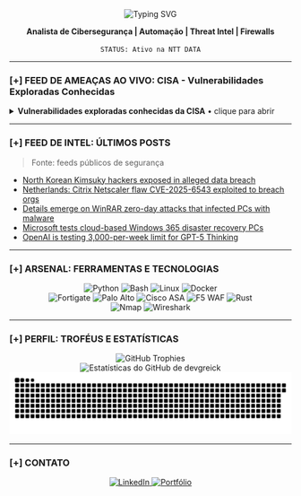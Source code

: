 <div align="center">
  <img src="https://readme-typing-svg.herokuapp.com?font=Arial&size=25&pause=1000&color=00FF7F&center=true&vCenter=true&width=520&lines=Ola...;BEM-VINDO." alt="Typing SVG" />
</div>

<div align="center">
  <p>
    <strong>Analista de Cibersegurança | Automação | Threat Intel | Firewalls</strong>
  </p>
  <code>STATUS: Ativo na NTT DATA</code>
</div>

---

### [+] FEED DE AMEAÇAS AO VIVO: CISA - Vulnerabilidades Exploradas Conhecidas

<details>
  <summary><strong>Vulnerabilidades exploradas conhecidas da CISA</strong> • clique para abrir</summary>

  <!-- CVE-LIST:START -->
<details>
<summary><strong>Vulnerabilidades exploradas conhecidas da CISA</strong>  •  atualizado 12/08/2025 01:01 UTC  •  exibindo 10 itens</summary>

> Fonte: CISA Known Exploited Vulnerabilities

- **CVE-2020-25078** - D-Link DCS-2530L and DCS-2670L Devices Unspecified Vulnerability  
  Fornecedor: D-Link | Produto: DCS-2530L and DCS-2670L Devices | Adicionado: 2025-08-05  
  D-Link DCS-2530L and DCS-2670L devices contains an unspecified vulnerability that could allow for remote administrator password disclosure. The impacted products could be end-of-life (EoL) and/or end-of-service (EoS). Users should discontinue product utilization.  
  Ação requerida: Apply mitigations per vendor instructions, follow applicable BOD 22-01 guidance for cloud services, or discontinue use of the product if mitigations are unavailable.

- **CVE-2020-25079** - D-Link DCS-2530L and DCS-2670L Command Injection Vulnerability  
  Fornecedor: D-Link | Produto: DCS-2530L and DCS-2670L Devices | Adicionado: 2025-08-05  
  D-Link DCS-2530L and DCS-2670L devices contains a command injection vulnerability in the cgi-bin/ddns_enc.cgi. The impacted products could be end-of-life (EoL) and/or end-of-service (EoS). Users should discontinue product utilization.  
  Ação requerida: Apply mitigations per vendor instructions, follow applicable BOD 22-01 guidance for cloud services, or discontinue use of the product if mitigations are unavailable.

- **CVE-2022-40799** - D-Link DNR-322L Download of Code Without Integrity Check Vulnerability  
  Fornecedor: D-Link | Produto: DNR-322L | Adicionado: 2025-08-05  
  D-Link DNR-322L contains a download of code without integrity check vulnerability that could allow an authenticated attacker to execute OS level commands on the device. The impacted products could be end-of-life (EoL) and/or end-of-service (EoS). Users should discontinue product utilization.  
  Ação requerida: Apply mitigations per vendor instructions, follow applicable BOD 22-01 guidance for cloud services, or discontinue use of the product if mitigations are unavailable.

- **CVE-2023-2533** - PaperCut NG/MF Cross-Site Request Forgery (CSRF) Vulnerability  
  Fornecedor: PaperCut | Produto: NG/MF | Adicionado: 2025-07-28  
  PaperCut NG/MF contains a cross-site request forgery (CSRF) vulnerability, which, under specific conditions, could potentially enable an attacker to alter security settings or execute arbitrary code.   
  Ação requerida: Apply mitigations per vendor instructions, follow applicable BOD 22-01 guidance for cloud services, or discontinue use of the product if mitigations are unavailable.

- **CVE-2025-20337** - Cisco Identity Services Engine Injection Vulnerability  
  Fornecedor: Cisco | Produto: Identity Services Engine | Adicionado: 2025-07-28  
  Cisco Identity Services Engine contains an injection vulnerability in a specific API of Cisco ISE and Cisco ISE-PIC due to insufficient validation of user-supplied input allowing an attacker to exploit this vulnerability by submitting a crafted API request. Successful exploitation could allow an attacker to perform remote code execution and obtaining root privileges on an affected device.  
  Ação requerida: Apply mitigations per vendor instructions, follow applicable BOD 22-01 guidance for cloud services, or discontinue use of the product if mitigations are unavailable.

- **CVE-2025-20281** - Cisco Identity Services Engine Injection Vulnerability  
  Fornecedor: Cisco | Produto: Identity Services Engine | Adicionado: 2025-07-28  
  Cisco Identity Services Engine contains an injection vulnerability in a specific API of Cisco ISE and Cisco ISE-PIC due to insufficient validation of user-supplied input allowing an attacker to exploit this vulnerability by submitting a crafted API request. Successful exploitation could allow an attacker to perform remote code execution and obtaining root privileges on an affected device.  
  Ação requerida: Apply mitigations per vendor instructions, follow applicable BOD 22-01 guidance for cloud services, or discontinue use of the product if mitigations are unavailable.

- **CVE-2025-2775** - SysAid On-Prem Improper Restriction of XML External Entity Reference Vulnerability  
  Fornecedor: SysAid | Produto: SysAid On-Prem | Adicionado: 2025-07-22  
  SysAid On-Prem contains an improper restriction of XML external entity reference vulnerability in the Checkin processing functionality, allowing for administrator account takeover and file read primitives.  
  Ação requerida: Apply mitigations per vendor instructions, follow applicable BOD 22-01 guidance for cloud services, or discontinue use of the product if mitigations are unavailable.

- **CVE-2025-2776** - SysAid On-Prem Improper Restriction of XML External Entity Reference Vulnerability  
  Fornecedor: SysAid | Produto: SysAid On-Prem | Adicionado: 2025-07-22  
  SysAid On-Prem contains an improper restriction of XML external entity reference vulnerability in the Server URL processing functionality, allowing for administrator account takeover and file read primitives.  
  Ação requerida: Apply mitigations per vendor instructions, follow applicable BOD 22-01 guidance for cloud services, or discontinue use of the product if mitigations are unavailable.

- **CVE-2025-6558** - Google Chromium ANGLE and GPU Improper Input Validation Vulnerability  
  Fornecedor: Google | Produto: Chromium | Adicionado: 2025-07-22  
  Google Chromium contains an improper input validation vulnerability in ANGLE and GPU. This vulnerability could allow a remote attacker to potentially perform a sandbox escape via a crafted HTML page. This vulnerability could affect multiple web browsers that utilize Chromium, including, but not limited to, Google Chrome, Microsoft Edge, and Opera.  
  Ação requerida: Apply mitigations per vendor instructions, follow applicable BOD 22-01 guidance for cloud services, or discontinue use of the product if mitigations are unavailable.

- **CVE-2025-54309** -  CrushFTP Unprotected Alternate Channel Vulnerability  
  Fornecedor: CrushFTP | Produto: CrushFTP | Adicionado: 2025-07-22  
  CrushFTP contains an unprotected alternate channel vulnerability. When the DMZ proxy feature is not used, mishandles AS2 validation and consequently allows remote attackers to obtain admin access via HTTPS.  
  Ação requerida: Apply mitigations per vendor instructions, follow applicable BOD 22-01 guidance for cloud services, or discontinue use of the product if mitigations are unavailable.

</details>






























































































































  <!-- CVE-LIST:END -->

</details>

---

### [+] FEED DE INTEL: ÚLTIMOS POSTS

> Fonte: feeds públicos de segurança

<!-- BLOG-POST-LIST:START -->
- [North Korean Kimsuky hackers exposed in alleged data breach](https://www.bleepingcomputer.com/news/security/north-korean-kimsuky-hackers-exposed-in-alleged-data-breach/)
- [Netherlands: Citrix Netscaler flaw CVE-2025-6543 exploited to breach orgs](https://www.bleepingcomputer.com/news/security/netherlands-citrix-netscaler-flaw-cve-2025-6543-exploited-to-breach-orgs/)
- [Details emerge on WinRAR zero-day attacks that infected PCs with malware](https://www.bleepingcomputer.com/news/security/details-emerge-on-winrar-zero-day-attacks-that-infected-pcs-with-malware/)
- [Microsoft tests cloud-based Windows 365 disaster recovery PCs](https://www.bleepingcomputer.com/news/microsoft/microsoft-tests-cloud-based-windows-365-disaster-recovery-pcs/)
- [OpenAI is testing 3,000-per-week limit for GPT-5 Thinking](https://www.bleepingcomputer.com/news/artificial-intelligence/openai-is-testing-3-000-per-week-limit-for-gpt-5-thinking/)
<!-- BLOG-POST-LIST:END -->

---

### [+] ARSENAL: FERRAMENTAS E TECNOLOGIAS

<div align="center">
  <img src="https://img.shields.io/badge/Python-3776AB?style=for-the-badge&logo=python&logoColor=white" alt="Python" />
  <img src="https://img.shields.io/badge/Bash-4EAA25?style=for-the-badge&logo=gnu-bash&logoColor=white" alt="Bash" />
  <img src="https://img.shields.io/badge/Linux-FCC624?style=for-the-badge&logo=linux&logoColor=black" alt="Linux" />
  <img src="https://img.shields.io/badge/Docker-2496ED?style=for-the-badge&logo=docker&logoColor=white" alt="Docker" />
  <br/>
  <img src="https://img.shields.io/badge/Fortigate-EF2D56?style=for-the-badge&logo=fortinet&logoColor=white" alt="Fortigate" />
  <img src="https://img.shields.io/badge/Palo%20Alto-0086D1?style=for-the-badge&logo=paloaltonetworks&logoColor=white" alt="Palo Alto" />
  <img src="https://img.shields.io/badge/Cisco%20ASA-1BA0D7?style=for-the-badge&logo=cisco&logoColor=white" alt="Cisco ASA" />
  <img src="https://img.shields.io/badge/WAF%20F5-FF3B30?style=for-the-badge&logo=f5&logoColor=white" alt="F5 WAF" />
  <img src="https://img.shields.io/badge/Rust-000000?style=for-the-badge&logo=rust&logoColor=white" alt="Rust" />
  
  <br/>
  
  <img src="https://img.shields.io/badge/Nmap-3c9735?style=for-the-badge&logo=nmap&logoColor=white" alt="Nmap" />
  <img src="https://img.shields.io/badge/Wireshark-1679A7?style=for-the-badge&logo=wireshark&logoColor=white" alt="Wireshark" />
  
</div>

---

### [+] PERFIL: TROFÉUS E ESTATÍSTICAS

<div align="center">
  <img width="90%" src="https://github-profile-trophy.vercel.app/?username=devgreick&theme=tokyonight&row=1&column=7&margin-w=15&margin-h=15" alt="GitHub Trophies" />
  <br/>
  <img width="90%" src="https://github-readme-stats.vercel.app/api?username=devgreick&show_icons=true&theme=tokyonight&hide_border=true&count_private=true&title_color=bb9af7&icon_color=bb9af7&text_color=a9b1d6&bg_color=1a1b26" alt="Estatísticas do GitHub de devgreick" />
  <br/>
  <img src="https://raw.githubusercontent.com/devgreick/devgreick/main/output/snake.svg" alt="Snake animation" />
</div>

---

### [+] CONTATO

<div align="center">
  <a href="https://www.linkedin.com/in/jacksongreick/" target="_blank">
    <img src="https://img.shields.io/badge/LinkedIn-0077B5?style=for-the-badge&logo=linkedin&logoColor=white" alt="LinkedIn"/>
  </a>
  <a href="https://portfolio.assistentecyber.com/" target="_blank">
    <img src="https://img.shields.io/badge/Portf%C3%B3lio_Interativo-000000?style=for-the-badge&logo=linux-terminal&logoColor=00ff7f" alt="Portfólio"/>
  </a>
</div>
